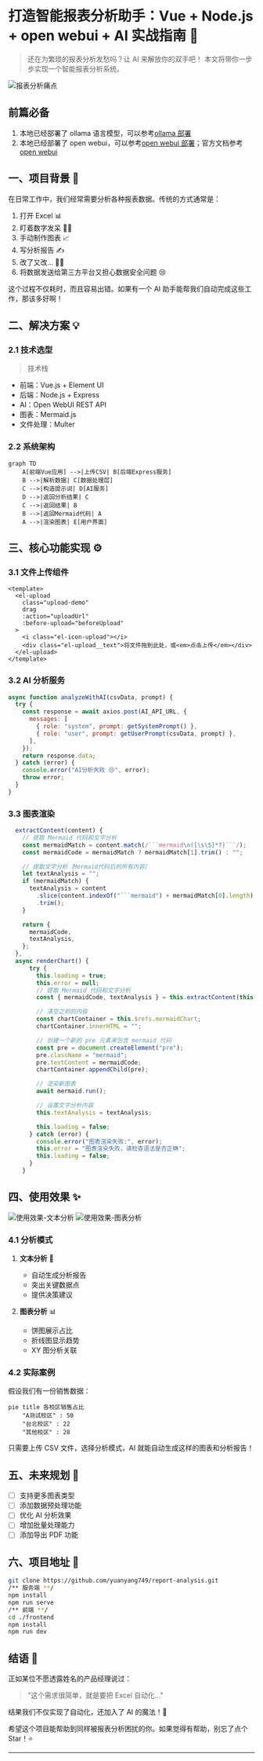 # 打造智能报表分析助手：Vue + Node.js + open webui + AI 实战指南 🚀

> 还在为繁琐的报表分析发愁吗？让 AI 来解放你的双手吧！
> 本文将带你一步步实现一个智能报表分析系统。

![报表分析痛点](https://img.icons8.com/clouds/256/analytics.png)

## 前篇必备

1. 本地已经部署了 ollama 语言模型，可以参考[ollama 部署](https://juejin.cn/post/7457812218509377587?searchId=202501112130318169459CF109E0378099)
2. 本地已经部署了 open webui，可以参考[open webui 部署](https://juejin.cn/post/7347667306460577843?searchId=20250111213346F35C67629F82723BD14E)；官方文档参考[open webui](https://docs.openwebui.com/)

## 一、项目背景 🤔

在日常工作中，我们经常需要分析各种报表数据。传统的方式通常是：

1. 打开 Excel 📊
2. 盯着数字发呆 😵‍💫
3. 手动制作图表 📈
4. 写分析报告 ✍️
5. 改了又改... 😮‍💨
6. 将数据发送给第三方平台又担心数据安全问题 😢

这个过程不仅耗时，而且容易出错。如果有一个 AI 助手能帮我们自动完成这些工作，那该多好啊！

## 二、解决方案 💡

### 2.1 技术选型

> 技术栈

- 前端：Vue.js + Element UI
- 后端：Node.js + Express
- AI：Open WebUI REST API
- 图表：Mermaid.js
- 文件处理：Multer

### 2.2 系统架构

```mermaid
graph TD
    A[前端Vue应用] -->|上传CSV| B[后端Express服务]
    B -->|解析数据| C[数据处理层]
    C -->|构造提示词| D[AI服务]
    D -->|返回分析结果| C
    C -->|返回结果| B
    B -->|返回Mermaid代码| A
    A -->|渲染图表| E[用户界面]
```

## 三、核心功能实现 ⚙️

### 3.1 文件上传组件

```vue
<template>
  <el-upload
    class="upload-demo"
    drag
    :action="uploadUrl"
    :before-upload="beforeUpload"
  >
    <i class="el-icon-upload"></i>
    <div class="el-upload__text">将文件拖到此处，或<em>点击上传</em></div>
  </el-upload>
</template>
```

### 3.2 AI 分析服务

```javascript
async function analyzeWithAI(csvData, prompt) {
  try {
    const response = await axios.post(AI_API_URL, {
      messages: [
        { role: "system", prompt: getSystemPrompt() },
        { role: "user", prompt: getUserPrompt(csvData, prompt) },
      ],
    });
    return response.data;
  } catch (error) {
    console.error("AI分析失败 😢", error);
    throw error;
  }
}
```

### 3.3 图表渲染

````javascript
  extractContent(content) {
    // 提取 Mermaid 代码和文字分析
    const mermaidMatch = content.match(/```mermaid\n([\s\S]*?)```/);
    const mermaidCode = mermaidMatch ? mermaidMatch[1].trim() : "";

    // 提取文字分析（Mermaid代码后的所有内容）
    let textAnalysis = "";
    if (mermaidMatch) {
      textAnalysis = content
        .slice(content.indexOf("```mermaid") + mermaidMatch[0].length)
        .trim();
    }

    return {
      mermaidCode,
      textAnalysis,
    };
  },
  async renderChart() {
      try {
        this.loading = true;
        this.error = null;
        // 提取 Mermaid 代码和文字分析
        const { mermaidCode, textAnalysis } = this.extractContent(this.content);

        // 清空之前的内容
        const chartContainer = this.$refs.mermaidChart;
        chartContainer.innerHTML = "";

        // 创建一个新的 pre 元素来包含 mermaid 代码
        const pre = document.createElement("pre");
        pre.className = "mermaid";
        pre.textContent = mermaidCode;
        chartContainer.appendChild(pre);

        // 渲染新图表
        await mermaid.run();

        // 设置文字分析内容
        this.textAnalysis = textAnalysis;

        this.loading = false;
      } catch (error) {
        console.error("图表渲染失败:", error);
        this.error = "图表渲染失败，请检查语法是否正确";
        this.loading = false;
      }
    }
````

## 四、使用效果 ✨

![使用效果-文本分析](./static/1.png)
![使用效果-图表分析](./static/2.png)

### 4.1 分析模式

1. **文本分析** 📝

   - 自动生成分析报告
   - 突出关键数据点
   - 提供决策建议

2. **图表分析** 📊
   - 饼图展示占比
   - 折线图显示趋势
   - XY 图分析关联

### 4.2 实际案例

假设我们有一份销售数据：

```mermaid
pie title 各校区销售占比
    "A测试校区" : 50
    "台北校区" : 22
    "其他校区" : 28
```

只需要上传 CSV 文件，选择分析模式，AI 就能自动生成这样的图表和分析报告！

## 五、未来规划 🎯

- [ ] 支持更多图表类型
- [ ] 添加数据预处理功能
- [ ] 优化 AI 分析效果
- [ ] 增加批量处理能力
- [ ] 添加导出 PDF 功能

## 六、项目地址 🔗

```bash
git clone https://github.com/yuanyang749/report-analysis.git
/** 服务端 **/
npm install
npm run serve
/** 前端 **/
cd ./frontend
npm install
npm run dev
```

## 结语 🎉

正如某位不愿透露姓名的产品经理说过：

> "这个需求很简单，就是要把 Excel 自动化..."

结果我们不仅实现了自动化，还加入了 AI 的魔法！🎨

希望这个项目能帮助到同样被报表分析困扰的你。如果觉得有帮助，别忘了点个 Star！⭐️

---
